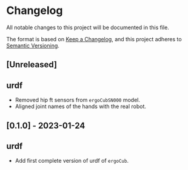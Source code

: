 # Changelog

All notable changes to this project will be documented in this file.

The format is based on [Keep a Changelog](https://keepachangelog.com/en/1.0.0/),
and this project adheres to [Semantic Versioning](https://semver.org/spec/v2.0.0.html).

## [Unreleased]

## urdf
- Removed hip ft sensors from `ergoCubSN000` model.
- Aligned joint names of the hands with the real robot.

## [0.1.0] - 2023-01-24

## urdf
- Add first complete version of urdf of `ergoCub`.
